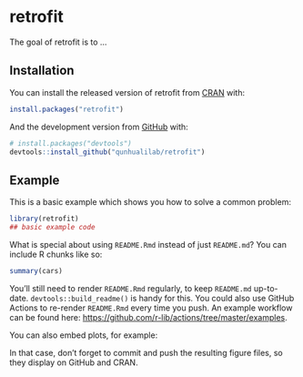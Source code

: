 
<!-- README.md is generated from README.Rmd. Please edit that file -->

# retrofit

<!-- badges: start -->
<!-- badges: end -->

The goal of retrofit is to …

## Installation

You can install the released version of retrofit from
[CRAN](https://CRAN.R-project.org) with:

``` r
install.packages("retrofit")
```

And the development version from [GitHub](https://github.com/) with:

``` r
# install.packages("devtools")
devtools::install_github("qunhualilab/retrofit")
```

## Example

This is a basic example which shows you how to solve a common problem:

``` r
library(retrofit)
## basic example code
```

What is special about using `README.Rmd` instead of just `README.md`?
You can include R chunks like so:

``` r
summary(cars)
```

You’ll still need to render `README.Rmd` regularly, to keep `README.md`
up-to-date. `devtools::build_readme()` is handy for this. You could also
use GitHub Actions to re-render `README.Rmd` every time you push. An
example workflow can be found here:
<https://github.com/r-lib/actions/tree/master/examples>.

You can also embed plots, for example:

In that case, don’t forget to commit and push the resulting figure
files, so they display on GitHub and CRAN.
